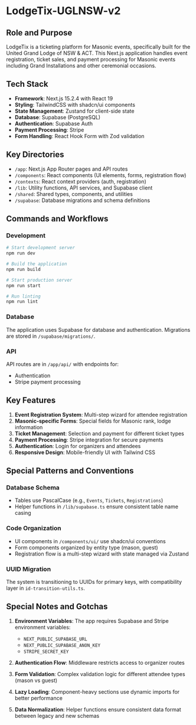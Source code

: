 # LodgeTix-UGLNSW-v2

## Role and Purpose
LodgeTix is a ticketing platform for Masonic events, specifically built for the United Grand Lodge of NSW & ACT. This Next.js application handles event registration, ticket sales, and payment processing for Masonic events including Grand Installations and other ceremonial occasions.

## Tech Stack
- **Framework**: Next.js 15.2.4 with React 19
- **Styling**: TailwindCSS with shadcn/ui components
- **State Management**: Zustand for client-side state
- **Database**: Supabase (PostgreSQL)
- **Authentication**: Supabase Auth
- **Payment Processing**: Stripe
- **Form Handling**: React Hook Form with Zod validation

## Key Directories
- `/app`: Next.js App Router pages and API routes
- `/components`: React components (UI elements, forms, registration flow)
- `/contexts`: React context providers (auth, registration)
- `/lib`: Utility functions, API services, and Supabase client
- `/shared`: Shared types, components, and utilities
- `/supabase`: Database migrations and schema definitions

## Commands and Workflows

### Development
```bash
# Start development server
npm run dev

# Build the application
npm run build

# Start production server
npm run start

# Run linting
npm run lint
```

### Database
The application uses Supabase for database and authentication. Migrations are stored in `/supabase/migrations/`.

### API
API routes are in `/app/api/` with endpoints for:
- Authentication
- Stripe payment processing

## Key Features
1. **Event Registration System**: Multi-step wizard for attendee registration
2. **Masonic-specific Forms**: Special fields for Masonic rank, lodge information
3. **Ticket Management**: Selection and payment for different ticket types
4. **Payment Processing**: Stripe integration for secure payments
5. **Authentication**: Login for organizers and attendees
6. **Responsive Design**: Mobile-friendly UI with Tailwind CSS

## Special Patterns and Conventions

### Database Schema
- Tables use PascalCase (e.g., `Events`, `Tickets`, `Registrations`)
- Helper functions in `/lib/supabase.ts` ensure consistent table name casing

### Code Organization
- UI components in `/components/ui/` use shadcn/ui conventions
- Form components organized by entity type (mason, guest)
- Registration flow is a multi-step wizard with state managed via Zustand

### UUID Migration
The system is transitioning to UUIDs for primary keys, with compatibility layer in `id-transition-utils.ts`.

## Special Notes and Gotchas
1. **Environment Variables**: The app requires Supabase and Stripe environment variables:
   - `NEXT_PUBLIC_SUPABASE_URL`
   - `NEXT_PUBLIC_SUPABASE_ANON_KEY`
   - `STRIPE_SECRET_KEY`

2. **Authentication Flow**: Middleware restricts access to organizer routes

3. **Form Validation**: Complex validation logic for different attendee types (mason vs guest)

4. **Lazy Loading**: Component-heavy sections use dynamic imports for better performance

5. **Data Normalization**: Helper functions ensure consistent data format between legacy and new schemas